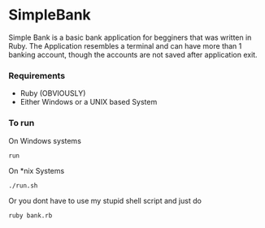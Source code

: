# SimpleBank
Simple Bank is a basic bank application for begginers that was written in Ruby. The Application resembles a terminal and can have more than 1 banking account, though the accounts are not saved after application exit.

### Requirements
* Ruby (OBVIOUSLY)
* Either Windows or a UNIX based System

### To run
On Windows systems
``` 
run
```
On *nix Systems
```
./run.sh
```
Or you dont have to use my stupid shell script and just do
``` sh
ruby bank.rb
```
